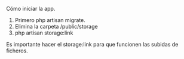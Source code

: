 Cómo iniciar la app.

1. Primero php artisan migrate.
2. Elimina la carpeta /public/storage
3. php artisan storage:link

Es importante hacer el storage:link para que funcionen las subidas de ficheros.


